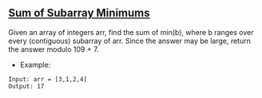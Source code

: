 ## [Sum of Subarray Minimums](https://leetcode.com/problems/sum-of-subarray-minimums)


Given an array of integers arr, find the sum of min(b), where b ranges over every (contiguous) subarray of arr. Since the answer may be large, return the answer modulo 109 + 7.



- Example:
```
Input: arr = [3,1,2,4]
Output: 17
```
